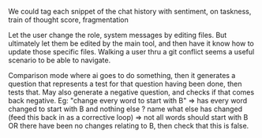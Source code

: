 We could tag each snippet of the chat history with sentiment, on taskness, train of thought score, fragmentation

Let the user change the role, system messages by editing files.  But ultimately let them be edited by the main tool, and then have it know how to update those specific files.  Walking a user thru a git conflict seems a useful scenario to be able to navigate.

Comparison mode where ai goes to do something, then it generates a question that represents a test for that question having been done, then tests that.  May also generate a negative question, and checks if that comes back negative.  Eg: "change every word to start with B" => has every word changed to start with B and nothing else ? name what else has changed (feed this back in as a corrective loop) => not all words should start with B OR there have been no changes relating to B, then check that this is false.